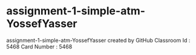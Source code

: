 # assignment-1-simple-atm-YossefYasser
assignment-1-simple-atm-YossefYasser created by GitHub Classroom
Id : 5468
Card Number : 5468
